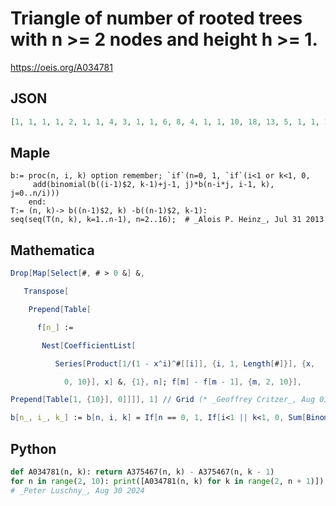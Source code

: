 # Triangle of number of rooted trees with n \>\= 2 nodes and height h \>\= 1\.
https://oeis.org/A034781
## JSON
```JSON
[1, 1, 1, 1, 2, 1, 1, 4, 3, 1, 1, 6, 8, 4, 1, 1, 10, 18, 13, 5, 1, 1, 14, 38, 36, 19, 6, 1, 1, 21, 76, 93, 61, 26, 7, 1, 1, 29, 147, 225, 180, 94, 34, 8, 1, 1, 41, 277, 528, 498, 308, 136, 43, 9, 1, 1, 55, 509, 1198, 1323, 941, 487, 188, 53, 10, 1]
```
## Maple
```Maple
b:= proc(n, i, k) option remember; `if`(n=0, 1, `if`(i<1 or k<1, 0,
     add(binomial(b((i-1)$2, k-1)+j-1, j)*b(n-i*j, i-1, k), j=0..n/i)))
    end:
T:= (n, k)-> b((n-1)$2, k) -b((n-1)$2, k-1):
seq(seq(T(n, k), k=1..n-1), n=2..16);  # _Alois P. Heinz_, Jul 31 2013
```
## Mathematica
```Mathematica
Drop[Map[Select[#, # > 0 &] &,
```
```Mathematica
   Transpose[
```
```Mathematica
    Prepend[Table[
```
```Mathematica
      f[n_] :=
```
```Mathematica
       Nest[CoefficientList[
```
```Mathematica
          Series[Product[1/(1 - x^i)^#[[i]], {i, 1, Length[#]}], {x,
```
```Mathematica
            0, 10}], x] &, {1}, n]; f[m] - f[m - 1], {m, 2, 10}],
```
```Mathematica
Prepend[Table[1, {10}], 0]]]], 1] // Grid (* _Geoffrey Critzer_, Aug 01 2013 *)
```
```Mathematica
b[n_, i_, k_] := b[n, i, k] = If[n == 0, 1, If[i<1 || k<1, 0, Sum[Binomial[b[i-1, i-1, k-1]+j-1, j]*b[n-i*j, i-1, k], {j, 0, n/i}]]]; T[n_, k_] := b[n-1, n-1, k]-b[n-1, n-1, k-1]; Table[T[n, k], {n, 2, 16}, {k, 1, n-1}] // Flatten (* _Jean-François Alcover_, Feb 11 2014, after _Alois P. Heinz_ *)
```
## Python
```Python
def A034781(n, k): return A375467(n, k) - A375467(n, k - 1)
for n in range(2, 10): print([A034781(n, k) for k in range(2, n + 1)])
# _Peter Luschny_, Aug 30 2024
```
